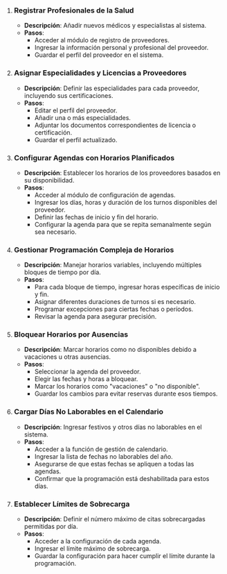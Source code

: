 1. ### Registrar Profesionales de la Salud
   - **Descripción**: Añadir nuevos médicos y especialistas al sistema.
   - **Pasos**:
     - Acceder al módulo de registro de proveedores.
     - Ingresar la información personal y profesional del proveedor.
     - Guardar el perfil del proveedor en el sistema.

2. ### Asignar Especialidades y Licencias a Proveedores
   - **Descripción**: Definir las especialidades para cada proveedor, incluyendo sus certificaciones.
   - **Pasos**:
     - Editar el perfil del proveedor.
     - Añadir una o más especialidades.
     - Adjuntar los documentos correspondientes de licencia o certificación.
     - Guardar el perfil actualizado.

3. ### Configurar Agendas con Horarios Planificados
   - **Descripción**: Establecer los horarios de los proveedores basados en su disponibilidad.
   - **Pasos**:
     - Acceder al módulo de configuración de agendas.
     - Ingresar los días, horas y duración de los turnos disponibles del proveedor.
     - Definir las fechas de inicio y fin del horario.
     - Configurar la agenda para que se repita semanalmente según sea necesario.

4. ### Gestionar Programación Compleja de Horarios
   - **Descripción**: Manejar horarios variables, incluyendo múltiples bloques de tiempo por día.
   - **Pasos**:
     - Para cada bloque de tiempo, ingresar horas específicas de inicio y fin.
     - Asignar diferentes duraciones de turnos si es necesario.
     - Programar excepciones para ciertas fechas o períodos.
     - Revisar la agenda para asegurar precisión.

5. ### Bloquear Horarios por Ausencias
   - **Descripción**: Marcar horarios como no disponibles debido a vacaciones u otras ausencias.
   - **Pasos**:
     - Seleccionar la agenda del proveedor.
     - Elegir las fechas y horas a bloquear.
     - Marcar los horarios como "vacaciones" o "no disponible".
     - Guardar los cambios para evitar reservas durante esos tiempos.

6. ### Cargar Días No Laborables en el Calendario
   - **Descripción**: Ingresar festivos y otros días no laborables en el sistema.
   - **Pasos**:
     - Acceder a la función de gestión de calendario.
     - Ingresar la lista de fechas no laborables del año.
     - Asegurarse de que estas fechas se apliquen a todas las agendas.
     - Confirmar que la programación está deshabilitada para estos días.

7. ### Establecer Límites de Sobrecarga
   - **Descripción**: Definir el número máximo de citas sobrecargadas permitidas por día.
   - **Pasos**:
     - Acceder a la configuración de cada agenda.
     - Ingresar el límite máximo de sobrecarga.
     - Guardar la configuración para hacer cumplir el límite durante la programación.


